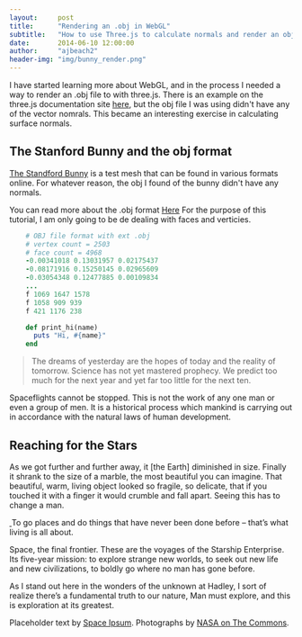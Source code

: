 ```yaml
---
layout:     post
title:      "Rendering an .obj in WebGL"
subtitle:   "How to use Three.js to calculate normals and render an object with Gouraud Shading"
date:       2014-06-10 12:00:00
author:     "ajbeach2"
header-img: "img/bunny_render.png"
---
```


I have started learning more about WebGL, and in the process I needed a way to render an .obj file to with three.js. There is an example on the three.js documentation site <a href="http://threejs.org/examples/webgl_loader_obj.html">here</a>, but the obj file I was using didn't have any of the vector nomrals.  This became an interesting exercise in calculating surface normals.

<h2 class="section-heading">The Stanford Bunny and the obj format</h2>

<p><a href="http://en.wikipedia.org/wiki/Stanford_bunny">The Standford Bunny</a> is a test mesh that can be found in various formats online.  For whatever reason, the obj I found of the bunny didn't have any normals.</p>

<p>You can read more about the .obj format <a href="http://en.wikipedia.org/wiki/Wavefront_.obj_file">Here</a> For the purpose of this tutorial, I am only going to be de dealing with faces and verticies.</p>

~~~ ruby
    # OBJ file format with ext .obj
    # vertex count = 2503
    # face count = 4968
    -0.00341018 0.13031957 0.02175437
    -0.08171916 0.15250145 0.02965609
    -0.03054348 0.12477885 0.00109834
    ...
    f 1069 1647 1578
    f 1058 909 939
    f 421 1176 238
~~~
~~~ ruby
    def print_hi(name)
      puts "Hi, #{name}"
    end
~~~

<blockquote>The dreams of yesterday are the hopes of today and the reality of tomorrow. Science has not yet mastered prophecy. We predict too much for the next year and yet far too little for the next ten.</blockquote>

<p>Spaceflights cannot be stopped. This is not the work of any one man or even a group of men. It is a historical process which mankind is carrying out in accordance with the natural laws of human development.</p>

<h2 class="section-heading">Reaching for the Stars</h2>

<p>As we got further and further away, it [the Earth] diminished in size. Finally it shrank to the size of a marble, the most beautiful you can imagine. That beautiful, warm, living object looked so fragile, so delicate, that if you touched it with a finger it would crumble and fall apart. Seeing this has to change a man.</p>

<a href="#">
    <img class="img-responsive" src="http://placekitten.com/1000/600" alt="">
</a>
<span class="caption text-muted">To go places and do things that have never been done before – that’s what living is all about.</span>

<p>Space, the final frontier. These are the voyages of the Starship Enterprise. Its five-year mission: to explore strange new worlds, to seek out new life and new civilizations, to boldly go where no man has gone before.</p>

<p>As I stand out here in the wonders of the unknown at Hadley, I sort of realize there’s a fundamental truth to our nature, Man must explore, and this is exploration at its greatest.</p>

<p>Placeholder text by <a href="http://spaceipsum.com/">Space Ipsum</a>. Photographs by <a href="https://www.flickr.com/photos/nasacommons/">NASA on The Commons</a>.</p>
